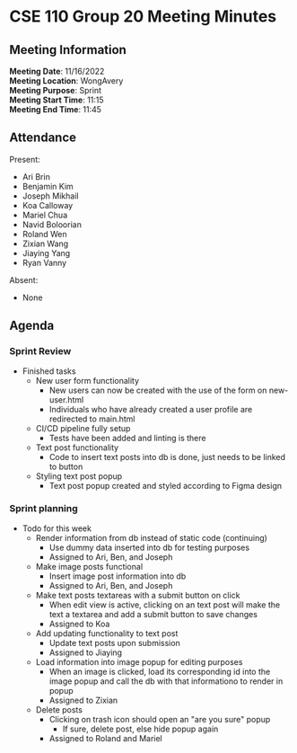 # CSE 110 Group 20 Meeting Minutes
## Meeting Information
**Meeting Date**: 11/16/2022 <br>
**Meeting Location**: WongAvery <br>
**Meeting Purpose**: Sprint <br>
**Meeting Start Time**: 11:15 <br>
**Meeting End Time**: 11:45 <br>

## Attendance
Present:
- Ari Brin
- Benjamin Kim
- Joseph Mikhail
- Koa Calloway
- Mariel Chua
- Navid Boloorian
- Roland Wen
- Zixian Wang
- Jiaying Yang
- Ryan Vanny

Absent:
- None

## Agenda
### Sprint Review
- Finished tasks
    - New user form functionality
        - New users can now be created with the use of the form on new-user.html
        - Individuals who have already created a user profile are redirected to main.html
    - CI/CD pipeline fully setup
        - Tests have been added and linting is there
    - Text post functionality
        - Code to insert text posts into db is done, just needs to be linked to button
    - Styling text post popup
        - Text post popup created and styled according to Figma design
### Sprint planning
- Todo for this week
    - Render information from db instead of static code (continuing)
        - Use dummy data inserted into db for testing purposes
        - Assigned to Ari, Ben, and Joseph
    - Make image posts functional
        - Insert image post information into db
        - Assigned to Ari, Ben, and Joseph 
    - Make text posts textareas with a submit button on click
        - When edit view is active, clicking on an text post will make the text a textarea and add a submit button to save changes
        - Assigned to Koa
    - Add updating functionality to text post
        - Update text posts upon submission
        - Assigned to Jiaying
    - Load information into image popup for editing purposes
        - When an image is clicked, load its corresponding id into the image popup and call the db with that informationo to render in popup
        - Assigned to Zixian 
    - Delete posts
        - Clicking on trash icon should open an "are you sure" popup
            - If sure, delete post, else hide popup again
        - Assigned to Roland and Mariel

